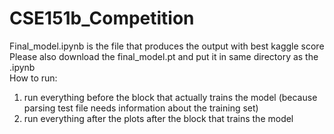 # CSE151b_Competition
Final_model.ipynb is the file that produces the output with best kaggle score <br>
Please also download the final_model.pt and put it in same directory as the .ipynb <br> 
How to run: <br>
1. run everything before the block that actually trains the model (because parsing test file needs information about the training set)
2. run everything after the plots after the block that trains the model
